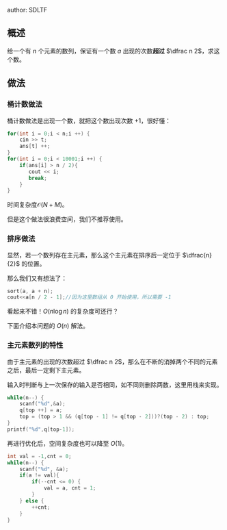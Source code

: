 author: SDLTF

## 概述

给一个有 $n$ 个元素的数列，保证有一个数 $a$ 出现的次数**超过** $\dfrac n 2$，求这个数。

## 做法

### 桶计数做法

桶计数做法是出现一个数，就把这个数出现次数 $+1$，很好懂：

```cpp
for(int i = 0;i < n;i ++) {
    cin >> t;
    ans[t] ++;
}
for(int i = 0;i < 10001;i ++) {
    if(ans[i] > n / 2){
       cout << i;
       break;
    }
}
```

时间复杂度$\mathcal O(N + M)$。

但是这个做法很浪费空间，我们不推荐使用。

### 排序做法

显然，若一个数列存在主元素，那么这个主元素在排序后一定位于 $\dfrac{n}{2}$ 的位置。

那么我们又有想法了：
```cpp
sort(a, a + n);
cout<<a[n / 2 - 1];//因为这里数组从 0 开始使用，所以需要 -1
```
看起来不错！$O(n\log n)$ 的复杂度可还行？

下面介绍本问题的 $O(n)$ 解法。

### 主元素数列的特性

由于主元素的出现的次数超过 $\dfrac n 2$，那么在不断的消掉两个不同的元素之后，最后一定剩下主元素。

输入时判断与上一次保存的输入是否相同，如不同则删除两数，这里用栈来实现。

```cpp
while(n--) {
    scanf("%d",&a);
    q[top ++] = a;
    top = (top > 1 && (q[top - 1] != q[top - 2]))?(top - 2) : top;
}
printf("%d",q[top-1]);
```

再进行优化后，空间复杂度也可以降至 $O(1)$。

```cpp
int val = -1,cnt = 0;
while(n--) {
    scanf("%d", &a);
    if(a != val){
        if(--cnt <= 0) {
            val = a, cnt = 1;
        }
    } else {
        ++cnt;
    }
}
```
